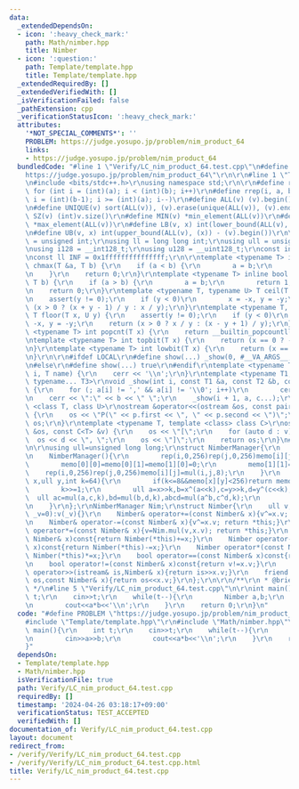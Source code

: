 ```yaml
---
data:
  _extendedDependsOn:
  - icon: ':heavy_check_mark:'
    path: Math/nimber.hpp
    title: Nimber
  - icon: ':question:'
    path: Template/template.hpp
    title: Template/template.hpp
  _extendedRequiredBy: []
  _extendedVerifiedWith: []
  _isVerificationFailed: false
  _pathExtension: cpp
  _verificationStatusIcon: ':heavy_check_mark:'
  attributes:
    '*NOT_SPECIAL_COMMENTS*': ''
    PROBLEM: https://judge.yosupo.jp/problem/nim_product_64
    links:
    - https://judge.yosupo.jp/problem/nim_product_64
  bundledCode: "#line 1 \"Verify/LC_nim_product_64.test.cpp\"\n#define PROBLEM \"\
    https://judge.yosupo.jp/problem/nim_product_64\"\r\n\r\n#line 1 \"Template/template.hpp\"\
    \n#include <bits/stdc++.h>\r\nusing namespace std;\r\n\r\n#define rep(i, a, b)\
    \ for (int i = (int)(a); i < (int)(b); i++)\r\n#define rrep(i, a, b) for (int\
    \ i = (int)(b-1); i >= (int)(a); i--)\r\n#define ALL(v) (v).begin(), (v).end()\r\
    \n#define UNIQUE(v) sort(ALL(v)), (v).erase(unique(ALL(v)), (v).end())\r\n#define\
    \ SZ(v) (int)v.size()\r\n#define MIN(v) *min_element(ALL(v))\r\n#define MAX(v)\
    \ *max_element(ALL(v))\r\n#define LB(v, x) int(lower_bound(ALL(v), (x)) - (v).begin())\r\
    \n#define UB(v, x) int(upper_bound(ALL(v), (x)) - (v).begin())\r\n\r\nusing uint\
    \ = unsigned int;\r\nusing ll = long long int;\r\nusing ull = unsigned long long;\r\
    \nusing i128 = __int128_t;\r\nusing u128 = __uint128_t;\r\nconst int inf = 0x3fffffff;\r\
    \nconst ll INF = 0x1fffffffffffffff;\r\n\r\ntemplate <typename T> inline bool\
    \ chmax(T &a, T b) {\r\n    if (a < b) {\r\n        a = b;\r\n        return 1;\r\
    \n    }\r\n    return 0;\r\n}\r\ntemplate <typename T> inline bool chmin(T &a,\
    \ T b) {\r\n    if (a > b) {\r\n        a = b;\r\n        return 1;\r\n    }\r\
    \n    return 0;\r\n}\r\ntemplate <typename T, typename U> T ceil(T x, U y) {\r\
    \n    assert(y != 0);\r\n    if (y < 0)\r\n        x = -x, y = -y;\r\n    return\
    \ (x > 0 ? (x + y - 1) / y : x / y);\r\n}\r\ntemplate <typename T, typename U>\
    \ T floor(T x, U y) {\r\n    assert(y != 0);\r\n    if (y < 0)\r\n        x =\
    \ -x, y = -y;\r\n    return (x > 0 ? x / y : (x - y + 1) / y);\r\n}\r\ntemplate\
    \ <typename T> int popcnt(T x) {\r\n    return __builtin_popcountll(x);\r\n}\r\
    \ntemplate <typename T> int topbit(T x) {\r\n    return (x == 0 ? -1 : 63 - __builtin_clzll(x));\r\
    \n}\r\ntemplate <typename T> int lowbit(T x) {\r\n    return (x == 0 ? -1 : __builtin_ctzll(x));\r\
    \n}\r\n\r\n#ifdef LOCAL\r\n#define show(...) _show(0, #__VA_ARGS__, __VA_ARGS__)\r\
    \n#else\r\n#define show(...) true\r\n#endif\r\ntemplate <typename T> void _show(int\
    \ i, T name) {\r\n    cerr << '\\n';\r\n}\r\ntemplate <typename T1, typename T2,\
    \ typename... T3>\r\nvoid _show(int i, const T1 &a, const T2 &b, const T3 &...c)\
    \ {\r\n    for (; a[i] != ',' && a[i] != '\\0'; i++)\r\n        cerr << a[i];\r\
    \n    cerr << \":\" << b << \" \";\r\n    _show(i + 1, a, c...);\r\n}\r\ntemplate\
    \ <class T, class U>\r\nostream &operator<<(ostream &os, const pair<T, U> &p)\
    \ {\r\n    os << \"P(\" << p.first << \", \" << p.second << \")\";\r\n    return\
    \ os;\r\n}\r\ntemplate <typename T, template <class> class C>\r\nostream &operator<<(ostream\
    \ &os, const C<T> &v) {\r\n    os << \"[\";\r\n    for (auto d : v)\r\n      \
    \  os << d << \", \";\r\n    os << \"]\";\r\n    return os;\r\n}\n#line 2 \"Math/nimber.hpp\"\
    \n\r\nusing ull=unsigned long long;\r\nstruct NimberManager{\r\n    ull memo[256][256];\r\
    \n    NimberManager(){\r\n        rep(i,0,256)rep(j,0,256)memo[i][j]=256;\r\n\
    \        memo[0][0]=memo[0][1]=memo[1][0]=0;\r\n        memo[1][1]=1;\r\n    \
    \    rep(i,0,256)rep(j,0,256)memo[i][j]=mul(i,j,8);\r\n    }\r\n    ull mul(ull\
    \ x,ull y,int k=64){\r\n        if(k<=8&&memo[x][y]<256)return memo[x][y];\r\n\
    \        k>>=1;\r\n        ull a=x>>k,b=x^(a<<k),c=y>>k,d=y^(c<<k);\r\n      \
    \  ull ac=mul(a,c,k),bd=mul(b,d,k),abcd=mul(a^b,c^d,k);\r\n        return mul(ac,1ull<<(k-1),k)^(abcd^bd)<<k^bd;\r\
    \n    }\r\n};\r\nNimberManager Nim;\r\nstruct Nimber{\r\n    ull v;\r\n    Nimber(ull\
    \ _v=0):v(_v){}\r\n    Nimber& operator+=(const Nimber& x){v^=x.v; return *this;}\r\
    \n    Nimber& operator-=(const Nimber& x){v^=x.v; return *this;}\r\n    Nimber&\
    \ operator*=(const Nimber& x){v=Nim.mul(v,x.v); return *this;}\r\n    Nimber operator+(const\
    \ Nimber& x)const{return Nimber(*this)+=x;}\r\n    Nimber operator-(const Nimber&\
    \ x)const{return Nimber(*this)-=x;}\r\n    Nimber operator*(const Nimber& x)const{return\
    \ Nimber(*this)*=x;}\r\n    bool operator==(const Nimber& x)const{return v==x.v;}\r\
    \n    bool operator!=(const Nimber& x)const{return v!=x.v;}\r\n    friend istream&\
    \ operator>>(istream& is,Nimber& x){return is>>x.v;}\r\n    friend ostream& operator<<(ostream&\
    \ os,const Nimber& x){return os<<x.v;}\r\n};\r\n\r\n/**\r\n * @brief Nimber\r\n\
    \ */\n#line 5 \"Verify/LC_nim_product_64.test.cpp\"\n\r\nint main(){\r\n    int\
    \ t;\r\n    cin>>t;\r\n    while(t--){\r\n        Nimber a,b;\r\n        cin>>a>>b;\r\
    \n        cout<<a*b<<'\\n';\r\n    }\r\n    return 0;\r\n}\n"
  code: "#define PROBLEM \"https://judge.yosupo.jp/problem/nim_product_64\"\r\n\r\n\
    #include \"Template/template.hpp\"\r\n#include \"Math/nimber.hpp\"\r\n\r\nint\
    \ main(){\r\n    int t;\r\n    cin>>t;\r\n    while(t--){\r\n        Nimber a,b;\r\
    \n        cin>>a>>b;\r\n        cout<<a*b<<'\\n';\r\n    }\r\n    return 0;\r\n\
    }"
  dependsOn:
  - Template/template.hpp
  - Math/nimber.hpp
  isVerificationFile: true
  path: Verify/LC_nim_product_64.test.cpp
  requiredBy: []
  timestamp: '2024-04-26 03:18:17+09:00'
  verificationStatus: TEST_ACCEPTED
  verifiedWith: []
documentation_of: Verify/LC_nim_product_64.test.cpp
layout: document
redirect_from:
- /verify/Verify/LC_nim_product_64.test.cpp
- /verify/Verify/LC_nim_product_64.test.cpp.html
title: Verify/LC_nim_product_64.test.cpp
---
```

